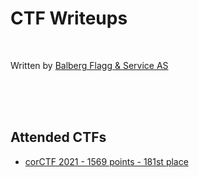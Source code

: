 # CTF Writeups

<br>

Written by [Balberg Flagg & Service AS](https://ctftime.org/team/152116)

<br><br><br>

## Attended CTFs

* [corCTF 2021 - 1569 points - 181st place](https://bf-s.github.io/CTF-Writeups/corCTF-2021)

